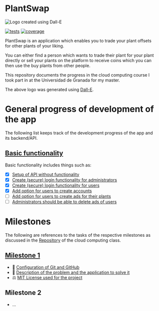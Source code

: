 # PlantSwap

![Logo created using Dall-E](doc/milestone_1/logo.webp)

[![tests](https://img.shields.io/endpoint?url=https%3A%2F%2Fgist.githubusercontent.com%2FRaoulLuque%2F5d6fa85dbeff94c59c734a06a656267f%2Fraw%2FPlantSwap-junit-tests.json
)](https://github.com/RaoulLuque/PlantSwap/actions)
[![coverage](https://img.shields.io/endpoint?url=https%3A%2F%2Fgist.githubusercontent.com%2FRaoulLuque%2F5d6fa85dbeff94c59c734a06a656267f%2Fraw%2FPlantSwap-cobertura-coverage.json
)](https://github.com/RaoulLuque/PlantSwap/actions)

PlantSwap is an application which enables you to trade your plant
offsets for other plants of your liking.

You can either find a person which wants to trade their plant for your
plant directly or sell your plants on the platform
to receive coins which you can then use the buy plants from other
people.

This repository documents the progress in the cloud computing course I
took part in at the Universidad de Granada for my master.

The above logo was generated
using [Dall-E](https://openai.com/index/dall-e/).

# General progress of development of the app

The following list keeps track of the development progress of the app
and its backend/API.

## [Basic functionality](https://github.com/RaoulLuque/PlantSwap/milestone/2)

Basic functionality includes things such as:

- [x] [Setup of API without functionality](https://github.com/RaoulLuque/PlantSwap/issues/4)
- [x] [Create (secure) login functionality for administrators](https://github.com/RaoulLuque/PlantSwap/issues/6)
- [x] [Create (secure) login functionality for users](https://github.com/RaoulLuque/PlantSwap/issues/5)
- [x] [Add option for users to create accounts](https://github.com/RaoulLuque/PlantSwap/issues/10)
- [ ] [Add option for users to create ads for their plants](https://github.com/RaoulLuque/PlantSwap/issues/7)
- [ ] [Administrators should be able to delete ads of users](https://github.com/RaoulLuque/PlantSwap/issues/8)

# Milestones

The following are references to the tasks of the respective milestones
as discussed in
the [Repository](https://github.com/cvillalonga/CC-24-25) of the cloud
computing class.

## [Milestone 1](https://github.com/RaoulLuque/PlantSwap/milestone/1)

- 🔧 [Configuration of Git and GitHub](doc/milestone_1/github_configuration.md)
- 📖 [Description of the problem and the application to solve it](doc/milestone_1/problem_description.md)
- ⚖️ [MIT License used for the project](LICENSE)

## Milestone 2

- ...


